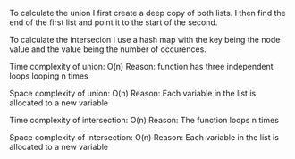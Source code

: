 To calculate the union I first create a deep copy of both lists. I then find the end of the first list and point it to the start of the second.

To calculate the intersecion I use a hash map with the key being the node value and the value being the number of occurences. 

Time complexity of union: O(n) Reason:  function has three independent loops looping n times

Space complexity of union: O(n) Reason: Each variable in the list is allocated to a new variable

Time complexity of intersection: O(n) Reason: The function loops n times

Space complexity of intersection: O(n) Reason: Each variable in the list is allocated to a new variable